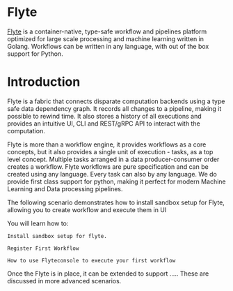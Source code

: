 # Flyte 

[Flyte](https://github.com/lyft/flyte) is a container-native, type-safe workflow and pipelines platform optimized for large scale processing and machine learning written in Golang. Workflows can be written in any language, with out of the box support for Python. 

# Introduction
Flyte is a fabric that connects disparate computation backends using a type safe data dependency graph. It records all changes to a pipeline, making it possible to rewind time. It also stores
a history of all executions and provides an intuitive UI, CLI and REST/gRPC API to interact with the computation.

Flyte is more than a workflow engine, it provides workflows as a core concepts, but it also provides a single unit of execution - tasks, as a top level concept. Multiple tasks arranged in a data
producer-consumer order creates a workflow. Flyte workflows are pure specification and can be created using any language. Every task can also by any language. We do provide first class support for
python, making it perfect for modern Machine Learning and Data processing pipelines.

The following scenario demonstrates how to install sandbox setup for Flyte, allowing you to create workflow and execute them in UI

You will learn how to:

    Install sandbox setup for flyte.

    Register First Workflow

    How to use Flyteconsole to execute your first workflow

Once the Flyte is in place, it can be extended to support ..... These are discussed in more advanced scenarios.


